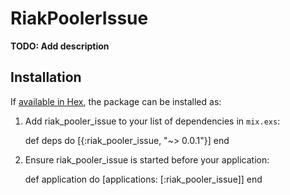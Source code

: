 # RiakPoolerIssue

**TODO: Add description**

## Installation

If [available in Hex](https://hex.pm/docs/publish), the package can be installed as:

  1. Add riak_pooler_issue to your list of dependencies in `mix.exs`:

        def deps do
          [{:riak_pooler_issue, "~> 0.0.1"}]
        end

  2. Ensure riak_pooler_issue is started before your application:

        def application do
          [applications: [:riak_pooler_issue]]
        end

